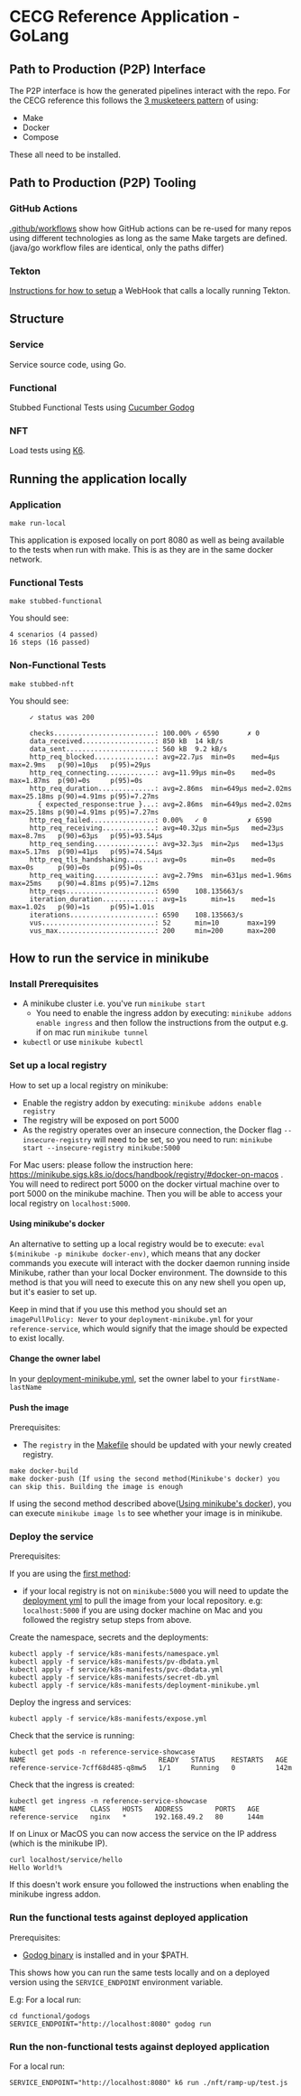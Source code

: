 # CECG Reference Application - GoLang

## Path to Production (P2P) Interface

The P2P interface is how the generated pipelines interact with the repo.
For the CECG reference this follows the [3 musketeers pattern](https://3musketeers.io/) of using:

* Make
* Docker
* Compose

These all need to be installed.

## Path to Production (P2P) Tooling

### GitHub Actions

[.github/workflows](../../.github/workflows) show how GitHub actions can be re-used for many repos using different
technologies as long as the same Make targets are defined. (java/go workflow files are identical, only the paths differ)

### Tekton

[Instructions for how to setup](../../tekton/README.md) a WebHook that calls a locally running Tekton.

## Structure

### Service

Service source code, using Go.

### Functional

Stubbed Functional Tests using [Cucumber Godog](https://github.com/cucumber/godog)

### NFT

Load tests using [K6](https://k6.io/).

## Running the application locally

### Application

```
make run-local
```

This application is exposed locally on port 8080 as well as being available to the tests when run with make.
This is as they are in the same docker network.

### Functional Tests

```
make stubbed-functional
```

You should see:

```
4 scenarios (4 passed)
16 steps (16 passed)

```

### Non-Functional Tests

```
make stubbed-nft
```

You should see:

```
     ✓ status was 200
     
     checks.........................: 100.00% ✓ 6590       ✗ 0    
     data_received..................: 850 kB  14 kB/s
     data_sent......................: 560 kB  9.2 kB/s
     http_req_blocked...............: avg=22.7µs  min=0s    med=4µs    max=2.9ms   p(90)=10µs   p(95)=29µs   
     http_req_connecting............: avg=11.99µs min=0s    med=0s     max=1.87ms  p(90)=0s     p(95)=0s     
     http_req_duration..............: avg=2.86ms  min=649µs med=2.02ms max=25.18ms p(90)=4.91ms p(95)=7.27ms 
       { expected_response:true }...: avg=2.86ms  min=649µs med=2.02ms max=25.18ms p(90)=4.91ms p(95)=7.27ms 
     http_req_failed................: 0.00%   ✓ 0          ✗ 6590 
     http_req_receiving.............: avg=40.32µs min=5µs   med=23µs   max=8.7ms   p(90)=63µs   p(95)=93.54µs
     http_req_sending...............: avg=32.3µs  min=2µs   med=13µs   max=5.17ms  p(90)=41µs   p(95)=74.54µs
     http_req_tls_handshaking.......: avg=0s      min=0s    med=0s     max=0s      p(90)=0s     p(95)=0s     
     http_req_waiting...............: avg=2.79ms  min=631µs med=1.96ms max=25ms    p(90)=4.81ms p(95)=7.12ms 
     http_reqs......................: 6590    108.135663/s
     iteration_duration.............: avg=1s      min=1s    med=1s     max=1.02s   p(90)=1s     p(95)=1.01s  
     iterations.....................: 6590    108.135663/s
     vus............................: 52      min=10       max=199
     vus_max........................: 200     min=200      max=200

```

## How to run the service in minikube

### Install Prerequisites

* A minikube cluster i.e. you've run `minikube start`
    * You need to enable the ingress addon by executing: `minikube addons enable ingress` and then follow the instructions from the output e.g. if on mac run `minikube tunnel`
* `kubectl` or use `minikube kubectl`

### Set up a local registry

How to set up a local registry on minikube:

* Enable the registry addon by executing: `minikube addons enable registry`
* The registry will be exposed on port 5000
* As the registry operates over an insecure connection, the Docker flag `--insecure-registry` will need to be set, so you need to run: `minikube start --insecure-registry minikube:5000`

For Mac users: please follow the instruction here: https://minikube.sigs.k8s.io/docs/handbook/registry/#docker-on-macos .
You will need to redirect port 5000 on the docker virtual machine over to port 5000 on the minikube machine.
Then you will be able to access your local registry on `localhost:5000`.

#### Using minikube's docker

An alternative to setting up a local registry would be to execute: `eval $(minikube -p minikube docker-env)`, which means that any
docker commands you execute will interact with the docker daemon running inside Minikube, rather than your local Docker environment.
The downside to this method is that you will need to execute this on any new shell you open up, but it's easier to set up.

Keep in mind that if you use this method you should set an `imagePullPolicy: Never` to your `deployment-minikube.yml` for your `reference-service`,
which would signify that the image should be expected to exist locally.

#### Change the owner label
In your [deployment-minikube.yml](service/k8s-manifests/deployment-minikube.yml), set the owner label to your `firstName-lastName`


#### Push the image

Prerequisites:

- The `registry` in the [Makefile](Makefile) should be updated with your newly created registry.

```
make docker-build
make docker-push (If using the second method(Minikube's docker) you can skip this. Building the image is enough
```

If using the second method described above([Using minikube's docker](README.md#using-minikubes-docker)), you can execute
`minikube image ls` to see whether your image is in minikube.

### Deploy the service

Prerequisites:

If you are using the [first method](#set-up-a-local-registry):

- if your local registry is not on `minikube:5000` you will need to update the [deployment yml](service/k8s-manifests/deployment-minikube.yml)
  to pull the image from your local repository. e.g: `localhost:5000` if you are using docker machine on Mac and you followed the registry setup steps from above.

Create the namespace, secrets and the deployments:

```
kubectl apply -f service/k8s-manifests/namespace.yml
kubectl apply -f service/k8s-manifests/pv-dbdata.yml
kubectl apply -f service/k8s-manifests/pvc-dbdata.yml
kubectl apply -f service/k8s-manifests/secret-db.yml
kubectl apply -f service/k8s-manifests/deployment-minikube.yml 
```

Deploy the ingress and services:

```
kubectl apply -f service/k8s-manifests/expose.yml
```

Check that the service is running:

```
kubectl get pods -n reference-service-showcase
NAME                                 READY   STATUS    RESTARTS   AGE
reference-service-7cff68d485-q8mw5   1/1     Running   0          142m
```

Check that the ingress is created:

```
kubectl get ingress -n reference-service-showcase
NAME                CLASS   HOSTS   ADDRESS        PORTS   AGE
reference-service   nginx   *       192.168.49.2   80      144m
```

If on Linux or MacOS you can now access the service on the IP address (which is the minikube IP).

```
curl localhost/service/hello
Hello World!%
```

If this doesn't work ensure you followed the instructions when enabling the minikube ingress addon.

### Run the functional tests against deployed application

Prerequisites:
* [Godog binary](https://github.com/cucumber/godog#step-2---install-godog) is installed and in your $PATH.

This shows how you can run the same tests locally and on a deployed version using the `SERVICE_ENDPOINT` environment variable.

E.g: For a local run: 

```
cd functional/godogs
SERVICE_ENDPOINT="http://localhost:8080" godog run
```

### Run the non-functional tests against deployed application

For a local run: 

```
SERVICE_ENDPOINT="http://localhost:8080" k6 run ./nft/ramp-up/test.js
```
